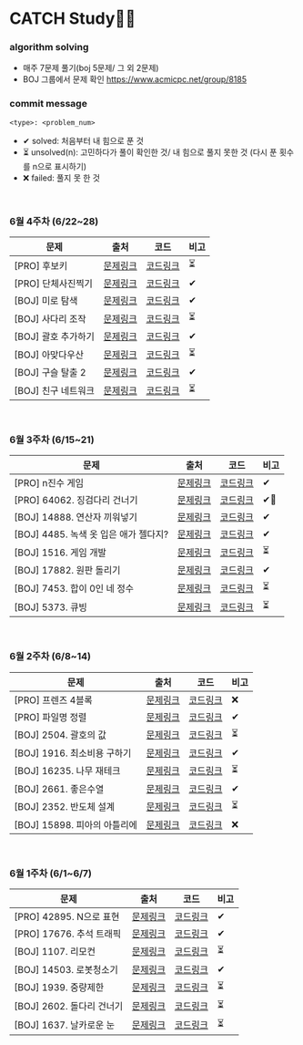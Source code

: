 # CATCH Study👩‍💻

### **algorithm solving**

- 매주 7문제 풀기(boj 5문제/ 그 외 2문제)
- BOJ 그룹에서 문제 확인 https://www.acmicpc.net/group/8185

### **commit message**

`<type>: <problem_num>`

- ✔ solved: 처음부터 내 힘으로 푼 것
- ⏳ unsolved(n): 고민하다가 풀이 확인한 것/ 내 힘으로 풀지 못한 것 (다시 푼 횟수를 n으로 표시하기)
- ❌ failed: 풀지 못 한 것

</br>

### **6월 4주차 (6/22~28)**

| 문제                | 출처                                                         | 코드                                                         | 비고 |
| ------------------- | ------------------------------------------------------------ | ------------------------------------------------------------ | ---- |
| [PRO] 후보키        | [문제링크](https://programmers.co.kr/learn/courses/30/lessons/42890) | [코드링크](https://github.com/catch4/sumin/blob/master/June_week4/%ED%9B%84%EB%B3%B4%ED%82%A4.cpp) | ⏳    |
| [PRO] 단체사진찍기  | [문제링크](https://programmers.co.kr/learn/courses/30/lessons/1835) | [코드링크](https://github.com/catch4/sumin/blob/master/June_week4/%EB%8B%A8%EC%B2%B4%EC%82%AC%EC%A7%84%EC%B0%8D%EA%B8%B0.cpp) | ✔    |
| [BOJ] 미로 탐색     | [문제링크](https://www.acmicpc.net/problem/2178)             | [코드링크](https://github.com/catch4/sumin/blob/master/June_week4/%EB%AF%B8%EB%A1%9C%ED%83%90%EC%83%89.cpp) | ✔    |
| [BOJ] 사다리 조작   | [문제링크](https://www.acmicpc.net/problem/15684)            | [코드링크](https://github.com/catch4/sumin/blob/master/June_week4/%EC%82%AC%EB%8B%A4%EB%A6%AC%EC%A1%B0%EC%9E%91.cpp) | ⏳    |
| [BOJ] 괄호 추가하기 | [문제링크](https://www.acmicpc.net/problem/16637)            | [코드링크](https://github.com/catch4/sumin/blob/master/June_week4/%EA%B4%84%ED%98%B8%EC%B6%94%EA%B0%80%ED%95%98%EA%B8%B0.cpp) | ✔    |
| [BOJ] 아맞다우산    | [문제링크](https://www.acmicpc.net/problem/17244)            | [코드링크](https://github.com/catch4/sumin/blob/master/June_week4/%EC%95%84%EB%A7%9E%EB%8B%A4%EC%9A%B0%EC%82%B0.cpp) | ⏳    |
| [BOJ] 구슬 탈출 2   | [문제링크](https://www.acmicpc.net/problem/13460)            | [코드링크](https://github.com/catch4/sumin/blob/master/June_week4/%EA%B5%AC%EC%8A%AC%ED%83%88%EC%B6%9C2.cpp) | ✔    |
| [BOJ] 친구 네트워크 | [문제링크](https://www.acmicpc.net/problem/4195)             | [코드링크](https://github.com/catch4/sumin/blob/master/June_week4/%EC%B9%9C%EA%B5%AC%EB%84%A4%ED%8A%B8%EC%9B%8C%ED%81%AC.cpp) | ⏳    |

</br>

### **6월 3주차 (6/15~21)**

| 문제                                  | 출처                                                                              | 코드                                                                                                                                                              | 비고 |
| ------------------------------------- | --------------------------------------------------------------------------------- | ----------------------------------------------------------------------------------------------------------------------------------------------------------------- | ---- |
| [PRO] n진수 게임                      | [문제링크](https://programmers.co.kr/learn/courses/30/lessons/17687)              | [코드링크](https://github.com/catch4/sumin/blob/master/June_week3/n%EC%A7%84%EC%88%98%EA%B2%8C%EC%9E%84.cpp)                                                      | ✔    |
| [PRO] 64062. 징검다리 건너기          | [문제링크](https://programmers.co.kr/learn/courses/30/lessons/64062?language=cpp) | [코드링크](https://github.com/catch4/sumin/blob/master/June_week3/%EC%A7%95%EA%B2%80%EB%8B%A4%EB%A6%AC%EA%B1%B4%EB%84%88%EA%B8%B0.cpp)                            | ✔🥺   |
| [BOJ] 14888. 연산자 끼워넣기          | [문제링크](https://www.acmicpc.net/problem/14888)                                 | [코드링크](https://github.com/catch4/sumin/blob/master/June_week3/%EC%97%B0%EC%82%B0%EC%9E%90%EB%81%BC%EC%9B%8C%EB%84%A3%EA%B8%B0.cpp)                            | ✔    |
| [BOJ] 4485. 녹색 옷 입은 애가 젤다지? | [문제링크](https://www.acmicpc.net/problem/4485)                                  | [코드링크](https://github.com/catch4/sumin/blob/master/June_week3/%EB%85%B9%EC%83%89%EC%98%B7%EC%9E%85%EC%9D%80%EC%95%A0%EA%B0%80%EC%A0%A4%EB%8B%A4%EC%A7%80.cpp) | ✔    |
| [BOJ] 1516. 게임 개발                 | [문제링크](https://www.acmicpc.net/problem/1516)                                  | [코드링크](https://github.com/catch4/sumin/blob/master/June_week3/%EA%B2%8C%EC%9E%84%EA%B0%9C%EB%B0%9C.cpp)                                                       | ⏳    |
| [BOJ] 17882. 원판 돌리기              | [문제링크](https://www.acmicpc.net/problem/17822)                                 | [코드링크](https://github.com/catch4/sumin/blob/master/June_week3/%EC%9B%90%ED%8C%90%EB%8F%8C%EB%A6%AC%EA%B8%B0.cpp)                                              | ✔    |
| [BOJ] 7453. 합이 0인 네 정수          | [문제링크](https://www.acmicpc.net/problem/7453)                                  | [코드링크](https://github.com/catch4/sumin/blob/master/June_week3/%ED%95%A9%EC%9D%B40%EC%9D%B8%EB%84%A4%EC%A0%95%EC%88%98.cpp)                                    | ⏳    |
| [BOJ] 5373. 큐빙                      | [문제링크](https://www.acmicpc.net/problem/5373)                                  | [코드링크](https://github.com/catch4/sumin/blob/master/June_week3/%ED%81%90%EB%B9%99.py)                                                                          | ⏳    |

<br>

### **6월 2주차 (6/8~14)**

| 문제                         | 출처                                                                 | 코드                                                                                                                                   | 비고 |
| ---------------------------- | -------------------------------------------------------------------- | -------------------------------------------------------------------------------------------------------------------------------------- | ---- |
| [PRO] 프렌즈 4블록           | [문제링크](https://programmers.co.kr/learn/courses/30/lessons/17679) | [코드링크](https://github.com/catch4/sumin/blob/master/June_week2/%ED%94%84%EB%A0%8C%EC%A6%884%EB%B8%94%EB%A1%9D.cpp)                  | ❌    |
| [PRO] 파일명 정렬            | [문제링크](https://programmers.co.kr/learn/courses/30/lessons/17686) | [코드링크](https://github.com/catch4/sumin/blob/master/June_week2/%ED%8C%8C%EC%9D%BC%EB%AA%85%EC%A0%95%EB%A0%AC.py)                    | ✔    |
| [BOJ] 2504. 괄호의 값        | [문제링크](https://www.acmicpc.net/problem/2504)                     | [코드링크](https://github.com/catch4/sumin/blob/master/June_week2/%EA%B4%84%ED%98%B8%EC%9D%98%EA%B0%92.py)                             | ⏳    |
| [BOJ] 1916. 최소비용 구하기  | [문제링크](https://www.acmicpc.net/problem/1916)                     | [코드링크](https://github.com/catch4/sumin/blob/master/June_week2/%EC%B5%9C%EC%86%8C%EB%B9%84%EC%9A%A9%EA%B5%AC%ED%95%98%EA%B8%B0.cpp) | ✔    |
| [BOJ] 16235. 나무 재테크     | [문제링크](https://www.acmicpc.net/problem/16235)                    | [코드링크](https://github.com/catch4/sumin/blob/master/June_week2/%EB%82%98%EB%AC%B4%EC%A0%9C%ED%83%9C%ED%81%AC.cpp)                   | ⏳    |
| [BOJ] 2661. 좋은수열         | [문제링크](https://www.acmicpc.net/problem/2661)                     | [코드링크](https://github.com/catch4/sumin/blob/master/June_week2/%EC%A2%8B%EC%9D%80%EC%88%98%EC%97%B4.cpp)                            | ✔    |
| [BOJ] 2352. 반도체 설계      | [문제링크](https://www.acmicpc.net/problem/2352)                     | [코드링크](https://github.com/catch4/sumin/blob/master/June_week2/%EB%B0%98%EB%8F%84%EC%B2%B4%EC%84%A4%EA%B3%84.cpp)                   | ⏳    |
| [BOJ] 15898. 피아의 아틀리에 | [문제링크](https://www.acmicpc.net/problem/15898)                    | [코드링크](https://github.com/catch4/sumin/blob/master/June_week2/%ED%94%BC%EC%95%84%EC%9D%98%EC%95%84%ED%8B%80%EB%A6%AC%EC%97%90.cpp) | ❌    |

<br>

### **6월 1주차 (6/1~6/7)**

| 문제                      | 출처                                                         | 코드                                                         | 비고 |
| ------------------------- | ------------------------------------------------------------ | ------------------------------------------------------------ | ---- |
| [PRO] 42895. N으로 표현   | [문제링크](https://programmers.co.kr/learn/courses/30/lessons/42895) | [코드링크](https://github.com/catch4/sumin/blob/master/June_week1/n%EC%9C%BC%EB%A1%9C%ED%91%9C%ED%98%84.cpp) | ✔    |
| [PRO] 17676. 추석 트래픽  | [문제링크](https://programmers.co.kr/learn/courses/30/lessons/17676) | [코드링크](https://github.com/catch4/sumin/blob/master/June_week1/%EC%B6%94%EC%84%9D%ED%8A%B8%EB%9E%98%ED%94%BD.py) | ✔    |
| [BOJ] 1107. 리모컨        | [문제링크](https://www.acmicpc.net/problem/1107)             | [코드링크](https://github.com/catch4/sumin/blob/master/June_week1/%EB%A6%AC%EB%AA%A8%EC%BB%A8.cpp) | ⏳    |
| [BOJ] 14503. 로봇청소기   | [문제링크](https://www.acmicpc.net/problem/14503)            | [코드링크](https://github.com/catch4/sumin/blob/master/June_week1/%EB%A1%9C%EB%B4%87%EC%B2%AD%EC%86%8C%EA%B8%B0.cpp) | ✔    |
| [BOJ] 1939. 중량제한      | [문제링크](https://www.acmicpc.net/problem/1939)             | [코드링크](https://github.com/catch4/sumin/blob/master/June_week1/%EC%A4%91%EB%9F%89%EC%A0%9C%ED%95%9C.cpp) | ⏳    |
| [BOJ] 2602. 돌다리 건너기 | [문제링크](https://www.acmicpc.net/problem/2602)             | [코드링크](https://github.com/catch4/sumin/blob/master/June_week1/%EB%8F%8C%EB%8B%A4%EB%A6%AC%EA%B1%B4%EB%84%88%EA%B8%B0.cpp) | ⏳    |
| [BOJ] 1637. 날카로운 눈   | [문제링크](https://www.acmicpc.net/problem/1637)             | [코드링크](https://github.com/catch4/sumin/blob/master/June_week1/%EB%82%A0%EC%B9%B4%EB%A1%9C%EC%9A%B4%EB%88%88.cpp) | ⏳    |
